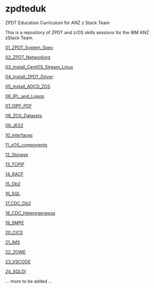 # zpdteduk
ZPDT Education Curriculum for ANZ z Stack Team

This is a repository of ZPDT and z/OS skills sessions for the IBM ANZ zStack Team.

[01_ZPDT_System_Spec](https://github.com/zeditor01/zpdteduk/blob/main/sessions/01_ZPDT_System_Spec.md)

[02_ZPDT_Networking](https://github.com/zeditor01/zpdteduk/blob/main/sessions/02_ZPDT_Networking.md)

[03_Install_CentOS_Stream_Linux](https://github.com/zeditor01/zpdteduk/blob/main/sessions/03_Install_CentOS_Stream_Linux.md)

[04_Install_ZPDT_Driver](https://github.com/zeditor01/zpdteduk/blob/main/sessions/04_Install_ZPDT_Driver.md)

[05_Install_ADCD_ZOS](https://github.com/zeditor01/zpdteduk/blob/main/sessions/05_Install_ADCD_ZOS.md)

[06_IPL_and_Logon](https://github.com/zeditor01/zpdteduk/blob/main/sessions/06_IPL_and_Logon.md)

[07_ISPF_PDF](https://github.com/zeditor01/zpdteduk/blob/main/sessions/07_ISPF_PDF.md)

[08_ZOS_Datasets](https://github.com/zeditor01/zpdteduk/blob/main/sessions/08_ZOS_Datasets.md)

[09_JES2](https://github.com/zeditor01/zpdteduk/blob/main/sessions/09_JES2.md)

[10_interfaces](https://github.com/zeditor01/zpdteduk/blob/main/sessions/10_interfaces.md)

[11_zOS_components](https://github.com/zeditor01/zpdteduk/blob/main/sessions/11_zOS_components.md)

[12_Storage](https://github.com/zeditor01/zpdteduk/blob/main/sessions/12_Storage.md)

[13_TCPIP](https://github.com/zeditor01/zpdteduk/blob/main/sessions/13_TCPIP.md)

[14_RACF](https://github.com/zeditor01/zpdteduk/blob/main/sessions/14_RACF.md)

[15_Db2](https://github.com/zeditor01/zpdteduk/blob/main/sessions/15_Db2.md)

[16_SQL](https://github.com/zeditor01/zpdteduk/blob/main/sessions/16_SQL.md)

[17_CDC_Db2](https://github.com/zeditor01/zpdteduk/blob/main/sessions/17_CDC_Db2.md)

[18_CDC_Heterogeneous](https://github.com/zeditor01/zpdteduk/blob/main/sessions/18_CDC_Heterogeneous.md)

[19_SMPE](https://github.com/zeditor01/zpdteduk/blob/main/sessions/19_SMPE.md)

[20_CICS](https://github.com/zeditor01/zpdteduk/blob/main/sessions/20_CICS.md)

[21_IMS](https://github.com/zeditor01/zpdteduk/blob/main/sessions/21_IMS.md)

[22_ZOWE](https://github.com/zeditor01/zpdteduk/blob/main/sessions/22_ZOWE.md)

[23_VSCODE](https://github.com/zeditor01/zpdteduk/blob/main/sessions/23_VSCODE.md)

[24_SQLDI](https://github.com/zeditor01/zpdteduk/blob/main/sessions/24_SQLDI.md)



... more to be added ...
